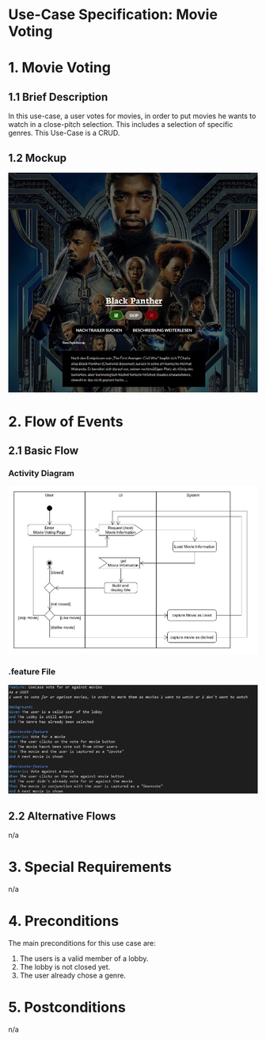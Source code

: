 # Use-Case Specification: Movie Voting

# 1. Movie Voting

## 1.1 Brief Description
In this use-case, a user votes for movies, in order to put movies he wants to watch in a close-pitch selection. This includes a selection of specific genres. This Use-Case is a CRUD.

## 1.2 Mockup
![mockup-movie-voting](./Screenshots/website-movie-voting.png)


# 2. Flow of Events

## 2.1 Basic Flow

### Activity Diagram
![ActivityDiagram for MovieVoting](./Screenshots/ActivityDiagram_MovieVoting.jpg)

### .feature File
![Feature File - Movie Voting](./Screenshots/feature-file-movie-voting.png)


## 2.2 Alternative Flows
n/a

# 3. Special Requirements
n/a

# 4. Preconditions
The main preconditions for this use case are:

 1. The users is a valid member of a lobby.
 2. The lobby is not closed yet.
 3. The user already chose a genre.

# 5. Postconditions
n/a
